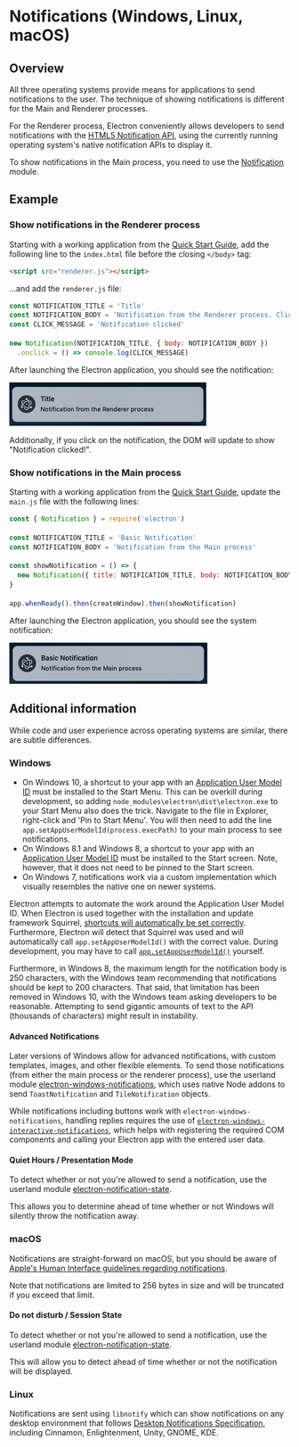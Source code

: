 # Notifications (Windows, Linux, macOS)

## Overview

All three operating systems provide means for applications to send
notifications to the user. The technique of showing notifications is different
for the Main and Renderer processes.

For the Renderer process, Electron conveniently allows developers to send
notifications with the [HTML5 Notification API](https://notifications.spec.whatwg.org/),
using the currently running operating system's native notification APIs
to display it.

To show notifications in the Main process, you need to use the
[Notification](../api/notification.md) module.

## Example

### Show notifications in the Renderer process

Starting with a working application from the
[Quick Start Guide](quick-start.md), add the following line to the
`index.html` file before the closing `</body>` tag:

```html
<script src="renderer.js"></script>
```

...and add the `renderer.js` file:

```javascript fiddle='docs/fiddles/features/notifications/renderer'
const NOTIFICATION_TITLE = 'Title'
const NOTIFICATION_BODY = 'Notification from the Renderer process. Click to log to console.'
const CLICK_MESSAGE = 'Notification clicked'

new Notification(NOTIFICATION_TITLE, { body: NOTIFICATION_BODY })
  .onclick = () => console.log(CLICK_MESSAGE)
```

After launching the Electron application, you should see the notification:

![Notification in the Renderer process](../images/notification-renderer.png)

Additionally, if you click on the notification, the DOM will update to show "Notification clicked!".

### Show notifications in the Main process

Starting with a working application from the
[Quick Start Guide](quick-start.md), update the `main.js` file with the following lines:

```javascript fiddle='docs/fiddles/features/notifications/main'
const { Notification } = require('electron')

const NOTIFICATION_TITLE = 'Basic Notification'
const NOTIFICATION_BODY = 'Notification from the Main process'

const showNotification = () => {
  new Notification({ title: NOTIFICATION_TITLE, body: NOTIFICATION_BODY }).show()
}

app.whenReady().then(createWindow).then(showNotification)
```

After launching the Electron application, you should see the system notification:

![Notification in the Main process](../images/notification-main.png)

## Additional information

While code and user experience across operating systems are similar, there
are subtle differences.

### Windows

* On Windows 10, a shortcut to your app with an
[Application User Model ID][app-user-model-id] must be installed to the
Start Menu. This can be overkill during development, so adding
`node_modules\electron\dist\electron.exe` to your Start Menu also does the
trick. Navigate to the file in Explorer, right-click and 'Pin to Start Menu'.
You will then need to add the line `app.setAppUserModelId(process.execPath)` to
your main process to see notifications.
* On Windows 8.1 and Windows 8, a shortcut to your app with an [Application User
Model ID][app-user-model-id] must be installed to the Start screen. Note,
however, that it does not need to be pinned to the Start screen.
* On Windows 7, notifications work via a custom implementation which visually
resembles the native one on newer systems.

Electron attempts to automate the work around the Application User Model ID. When
Electron is used together with the installation and update framework Squirrel,
[shortcuts will automatically be set correctly][squirrel-events]. Furthermore,
Electron will detect that Squirrel was used and will automatically call
`app.setAppUserModelId()` with the correct value. During development, you may have
to call [`app.setAppUserModelId()`][set-app-user-model-id] yourself.

Furthermore, in Windows 8, the maximum length for the notification body is 250
characters, with the Windows team recommending that notifications should be kept
to 200 characters. That said, that limitation has been removed in Windows 10, with
the Windows team asking developers to be reasonable. Attempting to send gigantic
amounts of text to the API (thousands of characters) might result in instability.

#### Advanced Notifications

Later versions of Windows allow for advanced notifications, with custom templates,
images, and other flexible elements. To send those notifications (from either the
main process or the renderer process), use the userland module
[electron-windows-notifications](https://github.com/felixrieseberg/electron-windows-notifications),
which uses native Node addons to send `ToastNotification` and `TileNotification` objects.

While notifications including buttons work with `electron-windows-notifications`,
handling replies requires the use of
[`electron-windows-interactive-notifications`](https://github.com/felixrieseberg/electron-windows-interactive-notifications),
which helps with registering the required COM components and calling your
Electron app with the entered user data.

#### Quiet Hours / Presentation Mode

To detect whether or not you're allowed to send a notification, use the
userland module [electron-notification-state](https://github.com/felixrieseberg/electron-notification-state).

This allows you to determine ahead of time whether or not Windows will
silently throw the notification away.

### macOS

Notifications are straight-forward on macOS, but you should be aware of
[Apple's Human Interface guidelines regarding notifications][apple-notification-guidelines].

Note that notifications are limited to 256 bytes in size and will be truncated
if you exceed that limit.

[apple-notification-guidelines]: https://developer.apple.com/macos/human-interface-guidelines/system-capabilities/notifications/

#### Do not disturb / Session State

To detect whether or not you're allowed to send a notification, use the userland module
[electron-notification-state][electron-notification-state].

This will allow you to detect ahead of time whether or not the notification will be displayed.

[electron-notification-state]: https://github.com/felixrieseberg/electron-notification-state

### Linux

Notifications are sent using `libnotify` which can show notifications on any
desktop environment that follows [Desktop Notifications
Specification][notification-spec], including Cinnamon, Enlightenment, Unity,
GNOME, KDE.

[notification-spec]: https://developer.gnome.org/notification-spec/
[app-user-model-id]: https://msdn.microsoft.com/en-us/library/windows/desktop/dd378459(v=vs.85).aspx
[set-app-user-model-id]: ../api/app.md#appsetappusermodelidid-windows
[squirrel-events]: https://github.com/electron/windows-installer/blob/master/README.md#handling-squirrel-events
